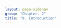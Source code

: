 ```yaml
---
layout: page-sidenav
group: "Chapter. 2"
title: "0. Introduction"
---
```


<!--
![figure1.1]({{ site.baseurl }}/images/Figure1.1.png){:class="center-block" height="120px"}
-->
